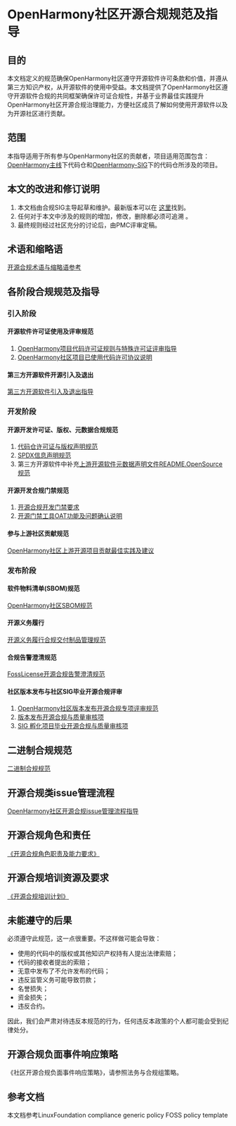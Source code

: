 # OpenHarmony社区开源合规规范及指导

## 目的

本文档定义的规范确保OpenHarmony社区遵守开源软件许可条款和价值，并遵从第三方知识产权，从开源软件的使用中受益。本文档提供了OpenHarmony社区遵守开源软件合规的共同框架确保许可证合规性，并基于业界最佳实践提升OpenHarmony社区开源合规治理能力，方便社区成员了解如何使用开源软件以及为开源社区进行贡献。

## 范围

本指导适用于所有参与OpenHarmony社区的贡献者，项目适用范围包含：[OpenHarmony主线](https://gitee.com/openharmony)下代码仓和[OpenHarmony-SIG](https://gitee.com/openharmony-sig)下的代码仓所涉及的项目。

## 本文的改进和修订说明

1. 本文档由合规SIG主导起草和维护。最新版本可以在 [这里](OpenHarmony社区开源合规规范及指导.md)找到。
2. 任何对于本文中涉及的规则的增加，修改，删除都必须可追溯 。
3. 最终规则经过社区充分的讨论后，由PMC评审定稿。

## 术语和缩略语

  [开源合规术语与缩略语参考]()

## 各阶段合规规范及指导

### 引入阶段

#### 开源软件许可证使用及评审规范

1. [OpenHarmony项目代码许可证规则与特殊许可证评审指导](许可证与特殊许可证评审指导.md)
2. [OpenHarmony社区项目已使用代码许可协议说明](https://gitee.com/openharmony#%E8%AE%B8%E5%8F%AF%E5%8D%8F%E8%AE%AE)

#### 第三方开源软件开源引入及退出

[第三方开源软件引入及退出指导](第三方开源软件引入指导.md)

### 开发阶段

#### 开源开发许可证、版权、元数据合规规范

1. [代码仓许可证与版权声明规范](许可证与版权规范.md)
2. [SPDX信息声明规范](https://spdx.dev/learn/handling-license-info/)
3. 第三方开源软件中补充[上游开源软件元数据声明文件README.OpenSource规范](第三方开源软件上游软件元数据READMEOpenSource文件设计规范和使用指南.md)

#### 开源开发合规门禁规范

1. [开源合规开发门禁要求](https://gitee.com/openharmony/community/blob/master/sig/sig_qa/%E4%BB%A3%E7%A0%81%E9%97%A8%E7%A6%81%E8%A6%81%E6%B1%82.md#codecheck%E6%A3%80%E6%9F%A5)
2. [开源门禁工具OAT功能及问题确认说明](https://gitee.com/openharmony-sig/tools_oat#oat%E5%BC%80%E6%BA%90%E5%AE%A1%E6%9F%A5%E5%B7%A5%E5%85%B7)

#### 参与上游社区贡献规范

[OpenHarmony社区上游开源项目贡献最佳实践及建议](上游开源项目贡献最佳实践及建议.md)

### 发布阶段

#### 软件物料清单(SBOM)规范

[OpenHarmony社区SBOM规范](https://gitee.com/openharmony/community/blob/master/sig/sig_compliance/docs/OpenHarmony%E7%A4%BE%E5%8C%BASBOM%E8%A7%84%E8%8C%83.md)

#### 开源义务履行

[开源义务履行合规交付制品管理规范](开源义务履行合规交付制品管理规范.md)

#### 合规告警澄清规范

[FossLicense开源合规告警澄清规范](https://gitee.com/openharmony/community/blob/master/sig/sig_compliance/docs/FossLicense%E5%BC%80%E6%BA%90%E5%90%88%E8%A7%84%E5%91%8A%E8%AD%A6%E6%BE%84%E6%B8%85%E8%A7%84%E8%8C%83.md)

#### 社区版本发布与社区SIG毕业开源合规评审

1. [OpenHarmony社区版本发布开源合规专项评审规范](https://gitee.com/openharmony/community/blob/master/sig/sig_compliance/docs/OpenHarmony%E7%89%88%E6%9C%AC%E5%8F%91%E5%B8%83%E5%90%88%E8%A7%84%E9%A1%B9%E8%AF%84%E5%AE%A1%E8%A7%84%E8%8C%83.md#%E7%89%88%E6%9C%AC%E5%8F%91%E5%B8%83%E5%90%88%E8%A7%84%E8%AF%84%E5%AE%A1%E6%B5%81%E7%A8%8B)
2. [版本发布开源合规与质量审核项](https://gitee.com/openharmony/community/blob/master/sig/sig_qa/%E7%89%88%E6%9C%AC%E8%B4%A8%E9%87%8F%E8%A6%81%E6%B1%82.md)
3. [SIG 孵化项目毕业开源合规与质量审核项](https://gitee.com/openharmony/community/blob/master/sig/sig_qa/guidance_for_incubation_project_graduation_cn.md#sig%E5%AD%B5%E5%8C%96%E9%A1%B9%E7%9B%AE%E6%AF%95%E4%B8%9A%E8%AF%84%E5%AE%A1%E6%A3%80%E6%9F%A5%E9%A1%B9)

## 二进制合规规范

[二进制合规规范]()

## 开源合规类issue管理流程

[OpenHarmony社区开源合规issue管理流程指导](开源合规类问题管理.md)

## 开源合规角色和责任

[《开源合规角色职责及能力要求》](https://gitee.com/openharmony/community/blob/master/sig/sig_compliance/docs/%E5%BC%80%E6%BA%90%E5%90%88%E8%A7%84%E8%A7%92%E8%89%B2%E8%81%8C%E8%B4%A3%E5%8F%8A%E8%83%BD%E5%8A%9B%E8%A6%81%E6%B1%82.md)

## 开源合规培训资源及要求

[《开源合规培训计划》](https://gitee.com/openharmony/community/blob/master/sig/sig_compliance/docs/%E5%BC%80%E6%BA%90%E5%90%88%E8%A7%84%E5%9F%B9%E8%AE%AD%E8%AE%A1%E5%88%92.md)

## 未能遵守的后果

必须遵守此规范，这一点很重要。不这样做可能会导致：

- 使用的代码中的版权或其他知识产权持有人提出法律索赔；
- 代码的接收者提出的索赔；
- 无意中发布了不允许发布的代码；
- 违反监管义务可能导致罚款；
- 名誉损失；
- 资金损失；
- 违反合约。

因此，我们会严肃对待违反本规范的行为，任何违反本政策的个人都可能会受到纪律处分。

## 开源合规负面事件响应策略

《社区开源合规负面事件响应策略》，请参照法务与合规组策略。

## 参考文档

本文档参考LinuxFoundation compliance generic policy FOSS policy template
